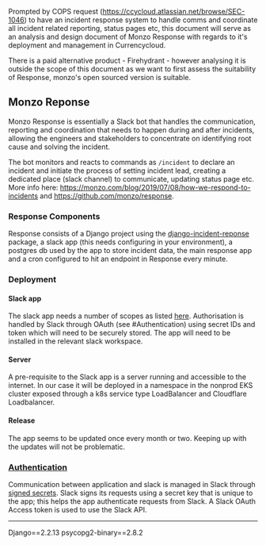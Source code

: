 Prompted by COPS request (https://ccycloud.atlassian.net/browse/SEC-1046) to
have an incident response system to handle comms and coordinate all incident
related reporting, status pages etc, this document will serve as an analysis
and design document of Monzo Response with regards to it's deployment and
management in Currencycloud.

There is a paid alternative product - Firehydrant - however analysing it is
outside the scope of this document as we want to first assess the suitability
of Response, monzo's open sourced version is suitable.

## Monzo Reponse
Monzo Response is essentially a Slack bot that handles the communication,
reporting and coordination that needs to happen during and after incidents, allowing the
engineers and stakeholders to concentrate on identifying root cause and solving
the incident.

The bot monitors and reacts to commands as `/incident` to declare an incident
and initiate the process of setting incident lead, creating a dedicated place
(slack channel) to communicate, updating status page etc. More info here:
https://monzo.com/blog/2019/07/08/how-we-respond-to-incidents and
https://github.com/monzo/response.

### Response Components 
Response consists of a Django project using the 
[django-incident-reponse](https://pypi.org/project/django-incident-response/)
package, a slack app (this needs configuring in your environment), a postgres
db used by the app to store incident data, the main response app and a cron
configured to hit an endpoint in Response every minute.

### Deployment 

#### Slack app
The slack app needs a number of scopes as listed
[here](https://github.com/monzo/response/blob/master/docs/slack_app_create.md#creating-your-slack-app).
Authorisation is handled by Slack through OAuth (see #Authentication) using
secret IDs and token which will need to be securely stored.
The app will need to be installed in the relevant slack workspace.

#### Server
A pre-requisite to the Slack app is a server running and accessible to the
internet.
In our case it will be deployed in a namespace in the nonprod EKS cluster
exposed through a k8s service type LoadBalancer and Cloudflare Loadbalancer.

#### Release 
The app seems to be updated once every month or two. Keeping up with the
updates will not be problematic.

### [Authentication](#Authentication)
Communication between application and slack is managed in Slack through [signed
secrets](https://api.slack.com/authentication/verifying-requests-from-slack).
Slack signs its requests using a secret key that is unique to the app; this
helps the app authenticate requests from Slack. A Slack OAuth Access token is
used to use the Slack API.

---

Django==2.2.13
psycopg2-binary==2.8.2
